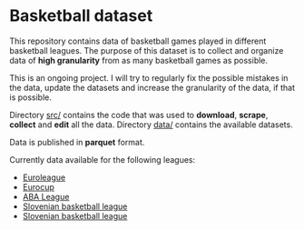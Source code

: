 # Basketball dataset

This repository contains data of basketball games played in different basketball leagues. The purpose of this dataset is to collect and organize
data of **high granularity** from as many basketball games as possible.

This is an ongoing project. I will try to regularly fix the possible mistakes in the data,
update the datasets and increase the granularity of the data, if that is possible.

Directory [src/](src/) contains the code that was used to **download**, **scrape**, **collect** and **edit** all the data. Directory [data/](data/) contains the available datasets.

Data is published in **parquet** format.

Currently data available for the following leagues:
* [Euroleague](data/euroleague)
* [Eurocup](data/eurocup)
* [ABA League](data/aba)
* [Slovenian basketball league](data/kzs)
* [Slovenian basketball league](data/kzs)
